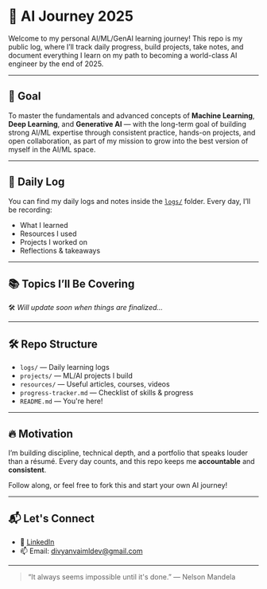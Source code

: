 # 🧠 AI Journey 2025

Welcome to my personal AI/ML/GenAI learning journey! This repo is my public log, where I’ll track daily progress, build projects, take notes, and document everything I learn on my path to becoming a world-class AI engineer by the end of 2025.

---

## 🚀 Goal

To master the fundamentals and advanced concepts of **Machine Learning**, **Deep Learning**, and **Generative AI** — with the long-term goal of building strong AI/ML expertise through consistent practice, hands-on projects, and open collaboration, as part of my mission to grow into the best version of myself in the AI/ML space.

---

## 📅 Daily Log

You can find my daily logs and notes inside the [`logs/`](./logs) folder. Every day, I’ll be recording:
- What I learned
- Resources I used
- Projects I worked on
- Reflections & takeaways

---

## 📚 Topics I’ll Be Covering

🛠️ _Will update soon when things are finalized..._

---

## 🛠 Repo Structure

- `logs/` — Daily learning logs
- `projects/` — ML/AI projects I build
- `resources/` — Useful articles, courses, videos
- `progress-tracker.md` — Checklist of skills & progress
- `README.md` — You're here!

---

## 🔥 Motivation

I’m building discipline, technical depth, and a portfolio that speaks louder than a résumé. Every day counts, and this repo keeps me **accountable** and **consistent**.

Follow along, or feel free to fork this and start your own AI journey!

---

## 📬 Let's Connect

- 🔗 [LinkedIn](https://linkedin.com/in/divyanv)
- 📫 Email: divyanvaimldev@gmail.com

---

> “It always seems impossible until it's done.” — Nelson Mandela
